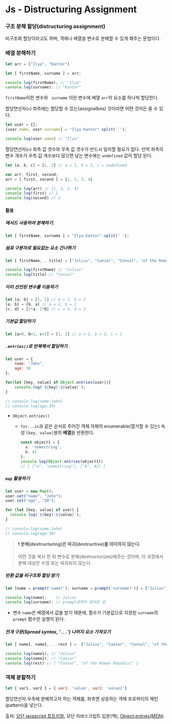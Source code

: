 # Js - Distructuring Assignment

### 구조 분해 할당(distructuring assignment)

비구조화 할당이라고도 하며, 객체나 배열을 변수로 분해할 수 있게 해주는 문법이다.

### 배열 분해하기

```js
let arr = ["Ilya", "Kantor"]

let [ firstName, surname ] = arr;

console.log(firstName); // "Ilya"
console.log(surname); // "Kantor"
```

`firstName`이란 변수와 ` surname` 이란 변수에 배열 `arr`의 요소를 하나씩 할당한다.



할당연산자(`=`) 좌측에는 할당할 수 있는(assignalbes) 것이라면 어떤 것이든 올 수 있다.

```js
let user = {};
[user.name, user.surname] = "Ilya Kantor".split(' ');

console.log(user.name) // "Ilya"
```



할당연산자(`=`) 좌측 값 갯수와 우측 값 갯수가 반드시 일치할 필요가 없다. 만약 좌측의 변수 개수가 우측 값 개수보다 많으면 남는 변수에는 `undefined` 값이 할당 된다.

```js
let [a, b, c] = [1, 2] // a = 1, b = 2, c = undefined
```

```js
var arr, first, second;
arr = [ first, second ] = [1, 2, 3, 4]

console.log(arr) // [1, 2, 3, 4]
console.log(first) // 1
console.log(second) // 2
```



#### 활용

##### 메서드 사용하여 분해하기.

```js
let [ firstName, surname ] = "Ilya Kantor".split(' ');
```



##### 쉼표 구분자로 필요없는 요소 건너뛰기

```js
let [ firstName, , title] = ["Julius", "Caesar", "Consul", "of the Roman Republic"];

console.log(firstName) // "Julias"
console.log(title) // "Consul"
```



##### 이미 선언된 변수를 이용하기

```js
let [a, b] = [1, 2] // a = 1, b = 2
[a, b] = [b, a] // a = 2, b = 1
[c, d] = [2*a, 2*b] // c = 4, d = 2
```



##### 기본값 할당하기

```js
let [a=0, b=1, c=2] = [1, 2] // a = 1, b = 2, c = 2
```



##### `.entries()`로 반복해서 할당하기

```js
let user = {
    name: "John",
    age: 30
};

for(let [key, value] of Object.entries(user)){
    console.log(`${key}:${value}`);
}

// console.log(name:John)
// console.log(age:30)
```

* `Object.entries()`

  - `for...in`과 같은 순서로 주어진 객체 자체의 enumerable(열거할 수 있는) 속성 `[key, value]`쌍의 **배열**을 반환한다.

    ```js
    const object1 = {
      a: 'somestring',
      b: 42
    };
    console.log(Object.entries(object1))
    // [ ["a", "somestring"], ["b", 42] ]
    ```



##### `map` 활용하기

```js
let user = new Map();
user.set("name", "John");
user.set("age", "30");

for (let [key, value] of user) {
  console.log(`${key}:${value}`); 
}

// console.log(name:John)
// console.log(age:30)
```



> **:exclamation: 분해(destructuring)은 파괴(destructive)를 의미하지 않는다.**
>
> 어떤 것을 복사 한 뒤 변수로 분해(destructurizes)해주는 것이며, 이 과정에서 분해 대상은 수정 또는 파괴되지 않는다.

##### 반환 값을 비구조화 할당 받기

```js
let [name = prompt('name?'), surname = prompt('surname?')] = ["Julius"];

console.log(name);    // Julius
console.log(surname); // prompt로부터 받아온 값
```

* 변수  `name`은 배열에서 값을 받기 때문에, 함수가 기본값으로 지정된 `surname`의 `prompt` 함수만 실행이 된다.



##### 전개 구문(Spread syntax, '`...`') 나머지 요소 가져오기

```js
let [ name1, name2, ...rest ] =  ["Julius", "Caesar", "Consul", "of the Roman Republic"];

console.log(name1); // "Julius"
console.log(name2); // "Caesar"
console.log(rest) // [ "Consul", "of the Roman Republic" ]
```



### 객체 분할하기

```js
let { var1, var2 } = { var1: 'value', var2: 'value2'}
```

할당연산자 우측에 분해하고자 하는 객체를, 좌측엔 상응하는 객체 프로퍼티의 패턴(pattern)을 넣는다.

출처: [모던 javascript 튜토리얼](https://ko.javascript.info/destructuring-assignment), 모던 자바스크립트 입문(책), [Object.entries(MDN)](https://developer.mozilla.org/ko/docs/Web/JavaScript/Reference/Global_Objects/Object/entries)

